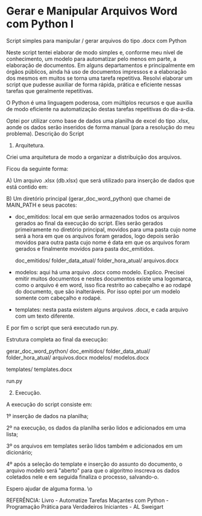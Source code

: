 # Gerar e Manipular Arquivos Word com Python I
Script simples para manipular / gerar arquivos do tipo .docx com Python

Neste script tentei elaborar de modo simples e, conforme meu nível de conhecimento, um modelo para automatizar pelo menos em parte, a elaboração de documentos.
Em alguns departamentos e principalmente em órgãos públicos, ainda há uso de documentos impressos e a elaboração dos mesmos em muitos se torna uma tarefa repetitiva. Resolvi elaborar um script que pudesse auxiliar de forma rápida, prática e eficiente nessas tarefas que geralmente repetitivas.

O Python é uma linguagem poderosa, com múltiplos recursos e que auxilia de modo eficiente na automatização destas tarefas repetitivas do dia-a-dia.

Optei por utilizar como base de dados uma planilha de excel do tipo .xlsx, aonde os dados serão inseridos de forma manual (para a resolução do meu problema).
Descrição do Script

1. Arquitetura.

Criei uma arquitetura de modo a organizar a distribuição dos arquivos.

Ficou da seguinte forma:

A) Um arquivo .xlsx (db.xlsx) que será utilizado para inserção de dados que está contido em:

B) Um diretório principal (gerar_doc_word_python) que chamei de MAIN_PATH e seus pacotes:

- doc_emitidos: local em que serão armazenados todos os arquivos gerados ao final da execução do script. Eles serão gerados primeiramente no diretório principal, movidos para uma pasta cujo nome será a hora em que os arquivos foram gerados, logo depois serão movidos para outra pasta cujo nome é data em que os arquivos foram gerados e finalmente movidos para pasta doc_emitidos.


	doc_emitidos/
				folder_data_atual/
								 folder_hora_atual/
								 	              arquivos.docx	


- modelos: aqui há uma arquivo .docx como modelo. Explico. Precisei emitir muitos documentos e nestes documentos existe uma logomarca, como o arquivo é em word, isso fica restrito ao cabeçalho e ao rodapé do documento, que são inalteráveis. Por isso optei por um modelo somente com cabeçalho e rodapé.

- templates: nesta pasta existem alguns arquivos .docx, e cada arquivo com um texto diferente. 

E por fim o script que será executado run.py.

Estrutura completa ao final da execução:



gerar_doc_word_python/
				     doc_emitidos/
								folder_data_atual/
								 				folder_hora_atual/
								 	              				 arquivos.docx
modelos/
		modelos.docx

templates/
		 templates.docx

run.py




2. Execução.

A execução do script consiste em:

1º inserção de dados na planilha;

2º na execução, os dados da planilha serão lidos e adicionados em uma lista;

3º os arquivos em templates serão lidos também e adicionados em um dicionário;

4º após a seleção do template e inserção do assunto do documento, 
o arquivo modelo será "aberto" para que o algoritmo inscreva os dados coletados nele e em seguida finaliza o processo, salvando-o.


Espero ajudar de alguma forma. \o


REFERÊNCIA: 
Livro - Automatize Tarefas Maçantes com Python - Programação Prática para Verdadeiros Iniciantes - AL Sweigart


